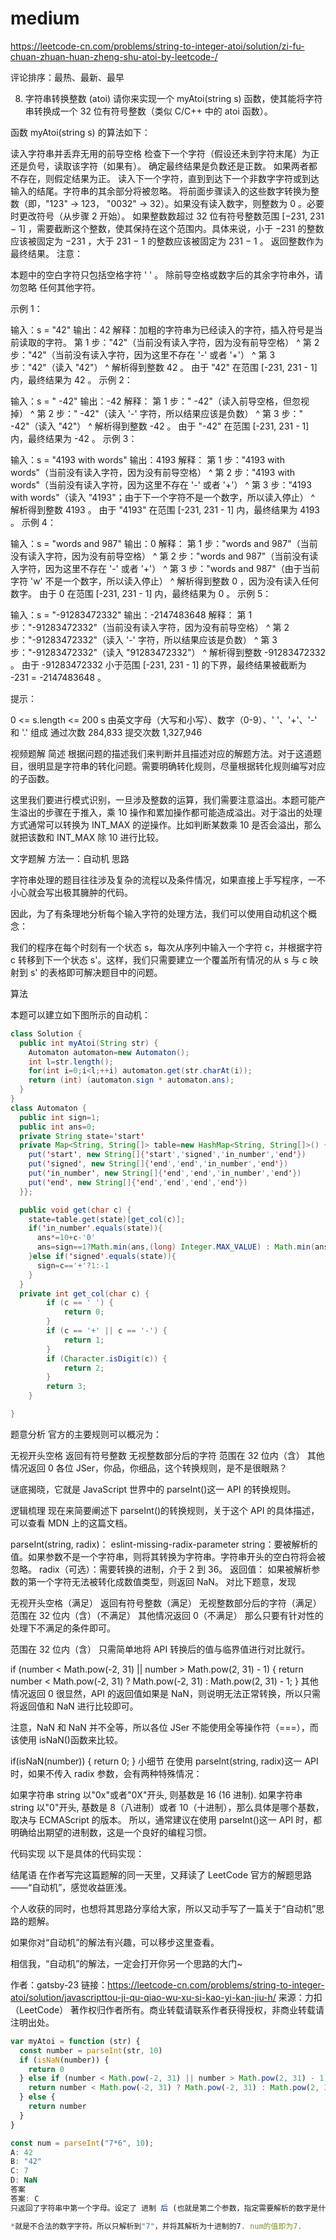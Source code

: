 # medium

https://leetcode-cn.com/problems/string-to-integer-atoi/solution/zi-fu-chuan-zhuan-huan-zheng-shu-atoi-by-leetcode-/

评论排序：最热、最新、最早

8. 字符串转换整数 (atoi)
   请你来实现一个 myAtoi(string s) 函数，使其能将字符串转换成一个 32 位有符号整数（类似 C/C++ 中的 atoi 函数）。

函数 myAtoi(string s) 的算法如下：

读入字符串并丢弃无用的前导空格
检查下一个字符（假设还未到字符末尾）为正还是负号，读取该字符（如果有）。 确定最终结果是负数还是正数。 如果两者都不存在，则假定结果为正。
读入下一个字符，直到到达下一个非数字字符或到达输入的结尾。字符串的其余部分将被忽略。
将前面步骤读入的这些数字转换为整数（即，"123" -> 123， "0032" -> 32）。如果没有读入数字，则整数为 0 。必要时更改符号（从步骤 2 开始）。
如果整数数超过 32 位有符号整数范围 [−231, 231 − 1] ，需要截断这个整数，使其保持在这个范围内。具体来说，小于 −231 的整数应该被固定为 −231 ，大于 231 − 1 的整数应该被固定为 231 − 1 。
返回整数作为最终结果。
注意：

本题中的空白字符只包括空格字符 ' ' 。
除前导空格或数字后的其余字符串外，请勿忽略 任何其他字符。

示例 1：

输入：s = "42"
输出：42
解释：加粗的字符串为已经读入的字符，插入符号是当前读取的字符。
第 1 步："42"（当前没有读入字符，因为没有前导空格）
^
第 2 步："42"（当前没有读入字符，因为这里不存在 '-' 或者 '+'）
^
第 3 步："42"（读入 "42"）
^
解析得到整数 42 。
由于 "42" 在范围 [-231, 231 - 1] 内，最终结果为 42 。
示例 2：

输入：s = " -42"
输出：-42
解释：
第 1 步：" -42"（读入前导空格，但忽视掉）
^
第 2 步：" -42"（读入 '-' 字符，所以结果应该是负数）
^
第 3 步：" -42"（读入 "42"）
^
解析得到整数 -42 。
由于 "-42" 在范围 [-231, 231 - 1] 内，最终结果为 -42 。
示例 3：

输入：s = "4193 with words"
输出：4193
解释：
第 1 步："4193 with words"（当前没有读入字符，因为没有前导空格）
^
第 2 步："4193 with words"（当前没有读入字符，因为这里不存在 '-' 或者 '+'）
^
第 3 步："4193 with words"（读入 "4193"；由于下一个字符不是一个数字，所以读入停止）
^
解析得到整数 4193 。
由于 "4193" 在范围 [-231, 231 - 1] 内，最终结果为 4193 。
示例 4：

输入：s = "words and 987"
输出：0
解释：
第 1 步："words and 987"（当前没有读入字符，因为没有前导空格）
^
第 2 步："words and 987"（当前没有读入字符，因为这里不存在 '-' 或者 '+'）
^
第 3 步："words and 987"（由于当前字符 'w' 不是一个数字，所以读入停止）
^
解析得到整数 0 ，因为没有读入任何数字。
由于 0 在范围 [-231, 231 - 1] 内，最终结果为 0 。
示例 5：

输入：s = "-91283472332"
输出：-2147483648
解释：
第 1 步："-91283472332"（当前没有读入字符，因为没有前导空格）
^
第 2 步："-91283472332"（读入 '-' 字符，所以结果应该是负数）
^
第 3 步："-91283472332"（读入 "91283472332"）
^
解析得到整数 -91283472332 。
由于 -91283472332 小于范围 [-231, 231 - 1] 的下界，最终结果被截断为 -231 = -2147483648 。

提示：

0 <= s.length <= 200
s 由英文字母（大写和小写）、数字（0-9）、' '、'+'、'-' 和 '.' 组成
通过次数 284,833 提交次数 1,327,946

视频题解
简述
根据问题的描述我们来判断并且描述对应的解题方法。对于这道题目，很明显是字符串的转化问题。需要明确转化规则，尽量根据转化规则编写对应的子函数。

这里我们要进行模式识别，一旦涉及整数的运算，我们需要注意溢出。本题可能产生溢出的步骤在于推入，乘 10 操作和累加操作都可能造成溢出。对于溢出的处理方式通常可以转换为 INT_MAX 的逆操作。比如判断某数乘 10 是否会溢出，那么就把该数和 INT_MAX 除 10 进行比较。

文字题解
方法一：自动机
思路

字符串处理的题目往往涉及复杂的流程以及条件情况，如果直接上手写程序，一不小心就会写出极其臃肿的代码。

因此，为了有条理地分析每个输入字符的处理方法，我们可以使用自动机这个概念：

我们的程序在每个时刻有一个状态 s，每次从序列中输入一个字符 c，并根据字符 c 转移到下一个状态 s'。这样，我们只需要建立一个覆盖所有情况的从 s 与 c 映射到 s' 的表格即可解决题目中的问题。

算法

本题可以建立如下图所示的自动机：

```java
class Solution {
  public int myAtoi(String str) {
    Automaton automaton=new Automaton();
    int l=str.length();
    for(int i=0;i<l;++i) automaton.get(str.charAt(i));
    return (int) (automaton.sign * automaton.ans);
  }
}
class Automaton {
  public int sign=1;
  public int ans=0;
  private String state='start'
  private Map<String, String[]> table=new HashMap<String, String[]>() {{
    put('start', new String[]{'start','signed','in_number','end'})
    put('signed', new String[]{'end','end','in_number','end'})
    put('in_number', new String[]{'end','end','in_number','end'})
    put('end', new String[]{'end','end','end','end'})
  }};

  public void get(char c) {
    state=table.get(state)[get_col(c)];
    if('in_number'.equals(state)){
      ans*=10+c-'0'
      ans=sign==1?Math.min(ans,(long) Integer.MAX_VALUE) : Math.min(ans, -(long) Integer.MIN_VALUE);
    }else if('signed'.equals(state)){
      sign=c=='+'?1:-1
    }
  }
  private int get_col(char c) {
        if (c == ' ') {
            return 0;
        }
        if (c == '+' || c == '-') {
            return 1;
        }
        if (Character.isDigit(c)) {
            return 2;
        }
        return 3;
    }

}
```

题意分析
官方的主要规则可以概况为：

无视开头空格
返回有符号整数
无视整数部分后的字符
范围在 32 位内（含）
其他情况返回 0
各位 JSer，你品，你细品，这个转换规则，是不是很眼熟？

谜底揭晓，它就是 JavaScript 世界中的 parseInt()这一 API 的转换规则。

逻辑梳理
现在来简要阐述下 parseInt()的转换规则，关于这个 API 的具体描述，可以查看 MDN 上的这篇文档。

parseInt(string, radix)：
eslint-missing-radix-parameter
string：要被解析的值。如果参数不是一个字符串，则将其转换为字符串。字符串开头的空白符将会被忽略。
radix（可选）：需要转换的进制，介于 2 到 36。
返回值： 如果被解析参数的第一个字符无法被转化成数值类型，则返回 NaN。
对比下题意，发现

无视开头空格（满足）
返回有符号整数（满足）
无视整数部分后的字符（满足）
范围在 32 位内（含）（不满足）
其他情况返回 0（不满足）
那么只要有针对性的处理下不满足的条件即可。

范围在 32 位内（含）
只需简单地将 API 转换后的值与临界值进行对比就行。

if (number < Math.pow(-2, 31) || number > Math.pow(2, 31) - 1) {
return number < Math.pow(-2, 31) ? Math.pow(-2, 31) : Math.pow(2, 31) - 1;
}
其他情况返回 0
很显然，API 的返回值如果是 NaN，则说明无法正常转换，所以只需将返回值和 NaN 进行比较即可。

注意，NaN 和 NaN 并不全等，所以各位 JSer 不能使用全等操作符（===），而该使用 isNaN()函数来比较。

if(isNaN(number)) {
return 0;
}
小细节
在使用 parseInt(string, radix)这一 API 时，如果不传入 radix 参数，会有两种特殊情况：

如果字符串 string 以"0x"或者"0X"开头, 则基数是 16 (16 进制).
如果字符串 string 以"0"开头, 基数是 8（八进制）或者 10（十进制），那么具体是哪个基数，取决与 ECMAScript 的版本。
所以，通常建议在使用 parseInt()这一 API 时，都明确给出期望的进制数，这是一个良好的编程习惯。

代码实现
以下是具体的代码实现：

结尾语
在作者写完这篇题解的同一天里，又拜读了 LeetCode 官方的解题思路——“自动机”，感觉收益匪浅。

个人收获的同时，也想将其思路分享给大家，所以又动手写了一篇关于“自动机”思路的题解。

如果你对“自动机”的解法有兴趣，可以移步这里查看。

相信我，“自动机”的解法，一定会打开你另一个思路的大门~

作者：gatsby-23
链接：https://leetcode-cn.com/problems/string-to-integer-atoi/solution/javascripttou-ji-qu-qiao-wu-xu-si-kao-yi-kan-jiu-h/
来源：力扣（LeetCode）
著作权归作者所有。商业转载请联系作者获得授权，非商业转载请注明出处。

```js
var myAtoi = function (str) {
  const number = parseInt(str, 10)
  if (isNaN(number)) {
    return 0
  } else if (number < Math.pow(-2, 31) || number > Math.pow(2, 31) - 1) {
    return number < Math.pow(-2, 31) ? Math.pow(-2, 31) : Math.pow(2, 31) - 1
  } else {
    return number
  }
}
```

```js
const num = parseInt("7*6", 10);
A: 42
B: "42"
C: 7
D: NaN
答案
答案: C
只返回了字符串中第一个字母。设定了 进制 后 (也就是第二个参数，指定需要解析的数字是什么进制：十进制、十六机制、八进制、二进制等等……),parseInt 检查字符串中的字符是否合法。*一旦遇到一个在指定进制中不合法的字符后，立即停止解析并且忽略后面所有的字符*。

*就是不合法的数字字符。所以只解析到"7"，并将其解析为十进制的7. num的值即为7.
```
